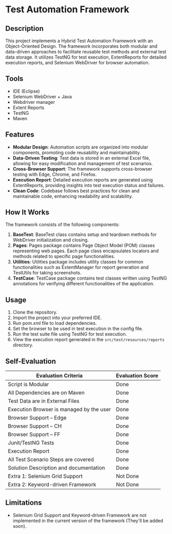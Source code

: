 # Test Automation Framework

## Description

This project implements a Hybrid Test Automation Framework with an Object-Oriented Design. The framework incorporates both modular and data-driven approaches to facilitate reusable test methods and external test data storage. It utilizes TestNG for test execution, ExtentReports for detailed execution reports, and Selenium WebDriver for browser automation.

## Tools

- IDE (Eclipse)
- Selenium WebDriver + Java
- Webdriver manager
- Extent Reports
- TestNG
- Maven

## Features

- **Modular Design**: Automation scripts are organized into modular components, promoting code reusability and maintainability.
- **Data-Driven Testing**: Test data is stored in an external Excel file, allowing for easy modification and management of test scenarios.
- **Cross-Browser Support**: The framework supports cross-browser testing with Edge, Chrome, and Firefox.
- **Execution Report**: Detailed execution reports are generated using ExtentReports, providing insights into test execution status and failures.
- **Clean Code**: Codebase follows best practices for clean and maintainable code, enhancing readability and scalability.

## How It Works

The framework consists of the following components:

1. **BaseTest**: BaseTest class contains setup and teardown methods for WebDriver initialization and closing.
2. **Pages**: Pages package contains Page Object Model (POM) classes representing web pages. Each page class encapsulates locators and methods related to specific page functionalities.
3. **Utilities**: Utilities package includes utility classes for common functionalities such as ExtentManager for report generation and TestUtils for taking screenshots.
4. **TestCase**: TestCase package contains test classes written using TestNG annotations for verifying different functionalities of the application.

## Usage

1. Clone the repository.
2. Import the project into your preferred IDE.
3. Run pom.xml file to load dependencies.
4. Set the browser to be used in test execution in the config file.
5. Run the test suite file using TestNG for test execution.
6. View the execution report generated in the `src/test/resources/reports` directory.

## Self-Evaluation

| Evaluation Criteria                      | Evaluation Score |
| ---------------------------------------- | ---------------- |
| Script is Modular                        | Done             |
| All Dependencies are on Maven            | Done             |
| Test Data are in External Files          | Done             |
| Execution Browser is managed by the user | Done             |
| Browser Support – Edge                   | Done             |
| Browser Support – CH                     | Done             |
| Browser Support – FF                     | Done             |
| Junit/TestNG Tests                       | Done             |
| Execution Report                         | Done             |
| All Test Scenario Steps are covered      | Done             |
| Solution Description and documentation   | Done             |
| Extra 1: Selenium Grid Support           | Not Done         |
| Extra 2: Keyword-driven Framework        | Not Done         |

## Limitations

- Selenium Grid Support and Keyword-driven Framework are not implemented in the current version of the framework (They'll be added soon).
